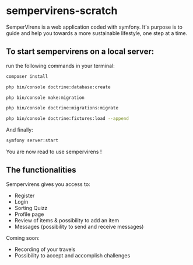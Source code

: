 # sempervirens-scratch

SemperVirens is a web application coded with symfony. It's purpose is to guide and help you towards a more sustainable lifestyle, one step at a time.

## To start sempervirens on a local server:

run the following commands in your terminal: 

```bash
composer install
```
```bash
php bin/console doctrine:database:create
```
```bash
php bin/console make:migration
```
```bash
php bin/console doctrine:migrations:migrate
```
```bash
php bin/console doctrine:fixtures:load --append
```
And finally: 

```bash
symfony server:start
```
 You are now read to use sempervirens !
 
 ## The functionalities 
 
 Sempervirens gives you access to:
 * Register
 * Login
 * Sorting Quizz
 * Profile page
 * Review of items & possibility to add an item
 * Messages (possibility to send and receive messages)
 
 Coming soon:
 * Recording of your travels
 * Possibility to accept and accomplish challenges
 
 
 

